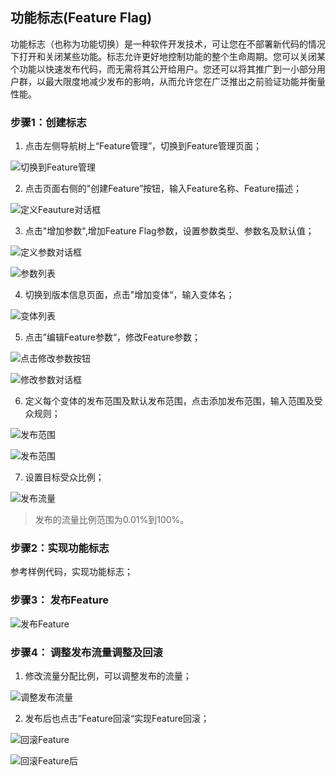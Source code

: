 ## 功能标志(Feature Flag)

   功能标志（也称为功能切换）是一种软件开发技术，可让您在不部署新代码的情况下打开和关闭某些功能。标志允许更好地控制功能的整个生命周期。您可以关闭某个功能以快速发布代码，而无需将其公开给用户。您还可以将其推广到一小部分用户群，以最大限度地减少发布的影响，从而允许您在广泛推出之前验证功能并衡量性能。


### 步骤1：创建标志
    
   1. 点击左侧导航树上“Feature管理”，切换到Feature管理页面；
   
   ![切换到Feature管理](images/feature_flag_switch_feature_manange.jpg)
   
   2. 点击页面右侧的"创建Feature”按钮，输入Feature名称、Feature描述；
   
   ![定义Feauture对话框](images/feature_flag_new_dialog.jpg)
   
   3. 点击"增加参数",增加Feature Flag参数，设置参数类型、参数名及默认值；
   
   ![定义参数对话框](images/feature_flag_param_dialog.jpg)
   
   ![参数列表](images/feature_flag_param_list.jpg)
   
   4. 切换到版本信息页面，点击"增加变体“，输入变体名；

   ![变体列表](images/feature_flag_variant_list.jpg)
    
   5. 点击”编辑Feature参数“，修改Feature参数；
    
   ![点击修改参数按钮](images/feature_flag_param_edit.jpg)
   
   ![修改参数对话框](images/feature_flag_param_edit_dialog.jpg)
   
   6. 定义每个变体的发布范围及默认发布范围，点击添加发布范围，输入范围及受众规则；
    
   ![发布范围](images/feature_roll_dialog.jpg)
    
   ![发布范围](images/feature_roll_list.jpg)
    
   7. 设置目标受众比例；
    
   ![发布流量](images/feature_traffic.jpg)
    
   > 发布的流量比例范围为0.01%到100%。

### 步骤2：实现功能标志

   参考样例代码，实现功能标志；
           
### 步骤3： 发布Feature

   ![发布Feature](images/feature_start.jpg)
    
### 步骤4： 调整发布流量调整及回滚

   1. 修改流量分配比例，可以调整发布的流量；
   
   ![调整发布流量](images/feature_edit_traffic.jpg)
   
   2. 发布后也点击”Feature回滚“实现Feature回滚；

   ![回滚Feature](images/feature_roll_back.jpg)
    
   ![回滚Feature后](images/feature_roll_back_success.jpg)


